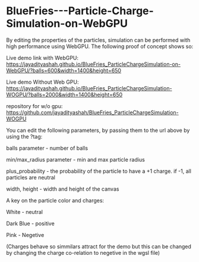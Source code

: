 # BlueFries---Particle-Charge-Simulation-on-WebGPU
 By editing the properties of the particles, simulation can be performed with high performance using WebGPU. The following proof of concept shows so:
 
Live demo link with WebGPU: https://jayadityashah.github.io/BlueFries_ParticleChargeSimulation-on-WebGPU/?balls=600&width=1400&height=650

Live demo Without Web GPU: https://jayadityashah.github.io/BlueFries_ParticleChargeSimulation-WOGPU/?balls=2000&width=1400&height=650

repository for w/o gpu: https://github.com/jayadityashah/BlueFries_ParticleChargeSimulation-WOGPU


You can edit the following parameters, by passing them to the url above by using the ?tag:

balls parameter - number of balls

min/max_radius parameter - min and max particle radius

plus_probability - the probability of the particle to have a +1 charge. if -1, all particles are neutral

width, height - width and height of the canvas

A key on the particle color and charges:

White - neutral

Dark Blue - positive

Pink - Negetive

(Charges behave so simmilars attract for the demo but this can be changed by changing the charge co-relation to negetive in the wgsl file)
